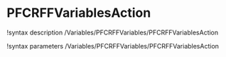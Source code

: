 <!-- MOOSE Documentation Stub: Remove this when content is added. -->

# PFCRFFVariablesAction
!syntax description /Variables/PFCRFFVariables/PFCRFFVariablesAction

!syntax parameters /Variables/PFCRFFVariables/PFCRFFVariablesAction
